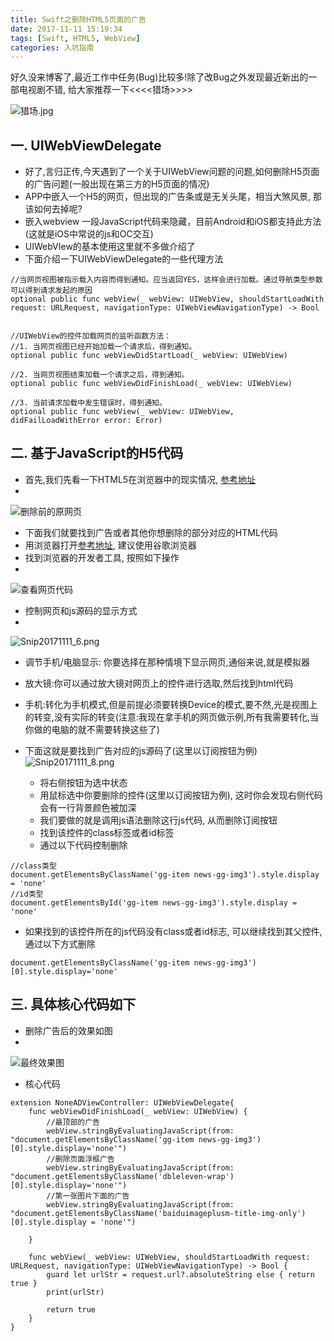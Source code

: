 ```yaml
---
title: Swift之删除HTML5页面的广告
date: 2017-11-11 15:19:34
tags: [Swift, HTML5, WebView]
categories: 入坑指南
---
```


好久没来博客了,最近工作中任务(Bug)比较多!除了改Bug之外发现最近新出的一部电视剧不错, 给大家推荐一下<<<<猎场>>>>
 
<!-- more -->

![猎场.jpg](http://upload-images.jianshu.io/upload_images/4122543-050601a063e14ce8.jpg?imageMogr2/auto-orient/strip%7CimageView2/2/w/1240)

## 一. UIWebViewDelegate
- 好了,言归正传,今天遇到了一个关于UIWebView问题的问题,如何删除H5页面的广告问题(一般出现在第三方的H5页面的情况)
- APP中嵌入一个H5的网页，但出现的广告条或是无关头尾，相当大煞风景, 那该如何去掉呢?
- 嵌入webview 一段JavaScript代码来隐藏，目前Android和iOS都支持此方法(这就是iOS中常说的js和OC交互)
- UIWebVIew的基本使用这里就不多做介绍了
- 下面介绍一下UIWebViewDelegate的一些代理方法

```objc
//当网页视图被指示载入内容而得到通知。应当返回YES，这样会进行加载。通过导航类型参数可以得到请求发起的原因
optional public func webView(_ webView: UIWebView, shouldStartLoadWith request: URLRequest, navigationType: UIWebViewNavigationType) -> Bool


//UIWebView的控件加载网页的监听函数方法：
//1. 当网页视图已经开始加载一个请求后，得到通知。
optional public func webViewDidStartLoad(_ webView: UIWebView)

//2. 当网页视图结束加载一个请求之后，得到通知。
optional public func webViewDidFinishLoad(_ webView: UIWebView)

//3. 当前请求加载中发生错误时，得到通知。
optional public func webView(_ webView: UIWebView, didFailLoadWithError error: Error)

```

## 二. 基于JavaScript的H5代码
- 首先,我们先看一下HTML5在浏览器中的现实情况, [参考地址](http://mini.eastday.com/mobile/170818161313395.html)
- 
![删除前的原网页](http://upload-images.jianshu.io/upload_images/4122543-146823b54ab03b8d.png?imageMogr2/auto-orient/strip%7CimageView2/2/w/1240)

- 下面我们就要找到广告或者其他你想删除的部分对应的HTML代码
- 用浏览器打开[参考地址](http://mini.eastday.com/mobile/170818161313395.html), 建议使用谷歌浏览器
- 找到浏览器的开发者工具, 按照如下操作
- 
![查看网页代码](http://upload-images.jianshu.io/upload_images/4122543-c3efc0cb6e21f3ac.png?imageMogr2/auto-orient/strip%7CimageView2/2/w/1240)
 
- 控制网页和js源码的显示方式
- 
![Snip20171111_6.png](http://upload-images.jianshu.io/upload_images/4122543-ea333a6efa617e15.png?imageMogr2/auto-orient/strip%7CimageView2/2/w/1240)
  - 调节手机/电脑显示: 你要选择在那种情境下显示网页,通俗来说,就是模拟器
  - 放大镜:你可以通过放大镜对网页上的控件进行选取,然后找到html代码
  - 手机:转化为手机模式,但是前提必须要转换Device的模式,要不然,光是视图上的转变,没有实际的转变(注意:我现在拿手机的网页做示例,所有我需要转化,当你做的电脑的就不需要转换这些了)

- 下面这就是要找到广告对应的js源码了(这里以订阅按钮为例)
![Snip20171111_8.png](http://upload-images.jianshu.io/upload_images/4122543-e8c6dd62b00d9c38.png?imageMogr2/auto-orient/strip%7CimageView2/2/w/1240)

  - 将右侧按钮为选中状态
  - 用鼠标选中你要删除的控件(这里以订阅按钮为例), 这时你会发现右侧代码会有一行背景颜色被加深
  - 我们要做的就是调用js语法删除这行js代码, 从而删除订阅按钮
  - 找到该控件的class标签或者id标签
  - 通过以下代码控制删除

```objc
//class类型
document.getElementsByClassName('gg-item news-gg-img3').style.display = 'none'
//id类型
document.getElementsById('gg-item news-gg-img3').style.display = 'none'
```

- 如果找到的该控件所在的js代码没有class或者id标志, 可以继续找到其父控件,通过以下方式删除

```objc
document.getElementsByClassName('gg-item news-gg-img3')[0].style.display='none'
```

## 三. 具体核心代码如下
- 删除广告后的效果如图
- 
![最终效果图](http://upload-images.jianshu.io/upload_images/4122543-26d52ecdfceb0f52.png?imageMogr2/auto-orient/strip%7CimageView2/2/w/400)

- 核心代码

```objc
extension NoneADViewController: UIWebViewDelegate{
    func webViewDidFinishLoad(_ webView: UIWebView) {
        //最顶部的广告
        webView.stringByEvaluatingJavaScript(from: "document.getElementsByClassName('gg-item news-gg-img3')[0].style.display='none'")
        //删除页面浮框广告
        webView.stringByEvaluatingJavaScript(from: "document.getElementsByClassName('dbleleven-wrap')[0].style.display='none'")
        //第一张图片下面的广告
        webView.stringByEvaluatingJavaScript(from: "document.getElementsByClassName('baiduimageplusm-title-img-only')[0].style.display = 'none'")
        
    }
    
    func webView(_ webView: UIWebView, shouldStartLoadWith request: URLRequest, navigationType: UIWebViewNavigationType) -> Bool {
        guard let urlStr = request.url?.absoluteString else { return true }
        print(urlStr)
        
        return true
    }
}

```



